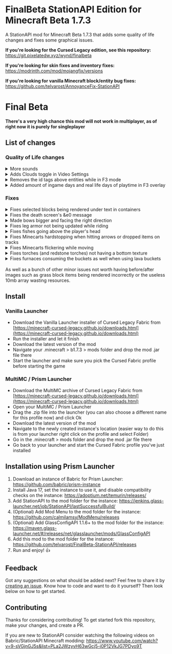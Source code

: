 # FinalBeta StationAPI Edition for Minecraft Beta 1.7.3

A StationAPI mod for Minecraft Beta 1.7.3 that adds some quality of life changes and fixes some graphical issues.

**If you're looking for the Cursed Legacy edition, see this repository:** https://git.pixelatedw.xyz/wynd/finalbeta

**If you're looking for skin fixes and inventory fixes:** https://modrinth.com/mod/mojangfix/versions

**If you're looking for vanilla Minecraft block/entity bug fixes:** https://github.com/telvarost/AnnoyanceFix-StationAPI

# Final Beta

**There's a very high chance this mod will not work in multiplayer, as of right now it is purely for singleplayer**

## List of changes

### Quality of Life changes

<details><summary>More sounds</summary>

- Opening / closing chests
- Minecarts
- Items breaking

**Note: The mod doesn't add any sounds by itself, all of these sounds are already present in your "resources" folder, they are automatically downloaded by Minecraft itself**

</details>

<details><summary>Adds Clouds toggle in Video Settings</summary>

<video controls src="https://i.imgur.com/MUmqtmM.mp4" />

</details>

<details><summary>Removes the id tags above entities while in F3 mode</summary>

Before:<br>
![bunch of animals with id tags above them](https://i.imgur.com/PchbLnx.png)

After:
![bunch of animals without any additional UI elements above them](https://i.imgur.com/TEKQyW2.png)

</details>

<details><summary>Added amount of ingame days and real life days of playtime in F3 overlay</summary>

![white text showingcasing the number of days spent in game](https://i.imgur.com/clje0xb.png)

**Format: ingame days (real life days)**
Both are calculated using the play time stat the player has, which means if the stats file gets corrupted or deleted these numbers will reset as well!

</details>

### Fixes

<details><summary>Fixes selected blocks being rendered under text in containers</summary>

Before:
![blocks being rendered under container text](https://i.imgur.com/jaGMYZy.png)

After:
![blocks being rendered above container text](https://i.imgur.com/giD9ZTm.png)

</details>

<details><summary>Fixes the death screen's &e0 message</summary>

Before:
![death screen displaying &e0](https://i.imgur.com/HHLeOhs.png)

After:
![death screen displaying a yellow score of 0](https://i.imgur.com/rTHeTOk.png)

**Note: Score will always be 0 as nothing gives score in this version**
</details>

<details><summary>Made bows bigger and facing the right direction</summary>

Before:
![player holding a bow](https://i.imgur.com/dRgyr7G.png)

After:
![player holding a bow](https://i.imgur.com/9dgxRej.png)

Also slightly update the skeleton's model to better hold the bow

Before:
![skeleton holding a bow](https://i.imgur.com/4Pqe3pk.png)

After:
![skeleton holding a bow](https://i.imgur.com/SIDJBYI.png)

</details>

<details><summary>Fixes leg armor not being updated while riding</summary>

Before:<br>
<video controls src="https://i.imgur.com/UX9nfs8.mp4" />

After:<br>
<video controls src="https://i.imgur.com/khlHpop.mp4" />

Before:
![player's leg armor not updating its rotation according to the player's legs](https://i.imgur.com/Vx8GAtV.png)

After:
![player's leg armor correctly updating its rotation according to the player's legs](https://i.imgur.com/eHppgk9.png)

</details>

<details><summary>Fixes fishes going above the player's head</summary>

Before:<br>
<video controls src="https://i.imgur.com/jrjL1tW.mp4" />

After:<br>
<video controls src="https://i.imgur.com/5JPT81N.mp4" />

</details>

<details><summary>Fixes Minecarts hardstopping when hitting arrows or dropped items on tracks</summary>

Before:<br>
<video controls src="https://i.imgur.com/5hICLc2.mp4" />

After:<br>
<video controls src="https://i.imgur.com/Hf9X8HM.mp4" />

</details>

<details><summary>Fixes Minecarts flickering while moving</summary>

Before:<br>
<video controls src="https://i.imgur.com/cBUIE5n.mp4" />

After:<br>
<video controls src="https://i.imgur.com/vZGhuos.mp4" />

</details>

<details><summary>Fixes torches (and redstone torches) not having a bottom texture</summary>

Before:
![torches without a bottom texture](https://i.imgur.com/pueAKg3.png)

After:
![torches with a bottom texture](https://i.imgur.com/pBmy6UX.png)

</details>

<details><summary>Fixes furnaces consuming the buckets as well when using lava buckets</summary>

Before:<br>
<video controls src="https://i.imgur.com/BY0t3iG.mp4"/>

After:
<video controls src="https://i.imgur.com/4O7Fo8V.mp4" />

</details>
<br>
As well as a bunch of other minor issues not worth having before/after images such as grass block items being rendered incorrectly or the useless 10mb array wasting resources.

## Install

### Vanilla Launcher
- Download the Vanilla Launcher installer of Cursed Legacy Fabric from [https://minecraft-cursed-legacy.github.io/downloads.html](https://minecraft-cursed-legacy.github.io/downloads.html)
- Run the installer and let it finish
- Download the latest version of the mod
- Navigate your .minecraft > b1.7.3 > mods folder and drop the mod .jar file there
- Start the launcher and make sure you pick the Cursed Fabric profile before starting the game

### MultiMC / Prism Launcher
- Download the MultiMC archive of Cursed Legacy Fabric from [https://minecraft-cursed-legacy.github.io/downloads.html](https://minecraft-cursed-legacy.github.io/downloads.html)
- Open your MultiMC / Prism Launcher
- Drag the .zip file into the launcher (you can also choose a different name for this profile now) and click Ok
- Download the latest version of the mod
- Navigate to the newly created instance's location (easier way to do this is from your launcher right click on the profile and select Folder)
- Go in the .minecraft > mods folder and drop the mod .jar file there
- Go back to your launcher and start the Cursed Fabric profile you've just installed

## Installation using Prism Launcher

1. Download an instance of Babric for Prism Launcher: https://github.com/babric/prism-instance
2. Install Java 17, set the instance to use it, and disable compatibility checks on the instance: https://adoptium.net/temurin/releases/
3. Add StationAPI to the mod folder for the instance: https://jenkins.glass-launcher.net/job/StationAPI/lastSuccessfulBuild/
4. (Optional) Add Mod Menu to the mod folder for the instance: https://github.com/calmilamsy/ModMenu/releases
5. (Optional) Add GlassConfigAPI 1.1.6+ to the mod folder for the instance: https://maven.glass-launcher.net/#/releases/net/glasslauncher/mods/GlassConfigAPI
6. Add this mod to the mod folder for the instance: https://github.com/telvarost/FinalBeta-StationAPI/releases
7. Run and enjoy! 👍

## Feedback

Got any suggestions on what should be added next? Feel free to share it by [creating an issue](https://github.com/telvarost/FinalBeta-StationAPI/issues/new). Know how to code and want to do it yourself? Then look below on how to get started.

## Contributing

Thanks for considering contributing! To get started fork this repository, make your changes, and create a PR. 

If you are new to StationAPI consider watching the following videos on Babric/StationAPI Minecraft modding: https://www.youtube.com/watch?v=9-sVGjnGJ5s&list=PLa2JWzyvH63wGcj5-i0P12VkJG7PDyo9T
